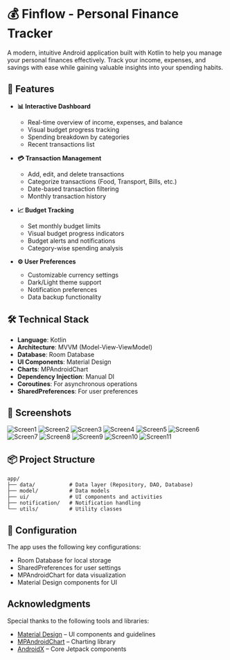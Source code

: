 # 💰 Finflow - Personal Finance Tracker

A modern, intuitive Android application built with Kotlin to help you manage your personal finances effectively. Track your income, expenses, and savings with ease while gaining valuable insights into your spending habits.

## 🌟 Features

- **📊 Interactive Dashboard**
  - Real-time overview of income, expenses, and balance
  - Visual budget progress tracking
  - Spending breakdown by categories
  - Recent transactions list

- **💳 Transaction Management**
  - Add, edit, and delete transactions
  - Categorize transactions (Food, Transport, Bills, etc.)
  - Date-based transaction filtering
  - Monthly transaction history

- **📈 Budget Tracking**
  - Set monthly budget limits
  - Visual budget progress indicators
  - Budget alerts and notifications
  - Category-wise spending analysis

- **⚙️ User Preferences**
  - Customizable currency settings
  - Dark/Light theme support
  - Notification preferences
  - Data backup functionality

## 🛠️ Technical Stack

- **Language**: Kotlin
- **Architecture**: MVVM (Model-View-ViewModel)
- **Database**: Room Database
- **UI Components**: Material Design
- **Charts**: MPAndroidChart
- **Dependency Injection**: Manual DI
- **Coroutines**: For asynchronous operations
- **SharedPreferences**: For user preferences

## 📱 Screenshots

![Screen1](https://github.com/user-attachments/assets/a1350a87-7109-46a5-8465-3094a79677df)
![Screen2](https://github.com/user-attachments/assets/dbdee4b3-0d12-453e-911f-f3c3d0c7e5c5)
![Screen3](https://github.com/user-attachments/assets/a505ef80-0436-4c3b-a254-74ada82a094e)
![Screen4](https://github.com/user-attachments/assets/e4f83746-abb9-4620-91eb-5650b4220930)
![Screen5](https://github.com/user-attachments/assets/8cf5f6c4-83ff-4c03-96f4-ee463ba25542)
![Screen6](https://github.com/user-attachments/assets/446fe419-0939-4688-af17-9dead86a38b4)
![Screen7](https://github.com/user-attachments/assets/8fbfb043-3da9-4a50-bd0d-008d7b3202e9)
![Screen8](https://github.com/user-attachments/assets/eba94c9a-2aeb-4155-b7a0-d3c2ec754328)
![Screen9](https://github.com/user-attachments/assets/856b76a5-f36c-4569-bcce-8cc8653754cd)
![Screen10](https://github.com/user-attachments/assets/570ac2aa-1121-4fe8-a2bf-dfecc711686d)
![Screen11](https://github.com/user-attachments/assets/509f8f9c-bf1b-4c37-a439-c58263f99995)

## 📦 Project Structure
```
app/
├── data/           # Data layer (Repository, DAO, Database)
├── model/          # Data models
├── ui/             # UI components and activities
├── notification/   # Notification handling
└── utils/          # Utility classes
```

## 🔧 Configuration
The app uses the following key configurations:
- Room Database for local storage
- SharedPreferences for user settings
- MPAndroidChart for data visualization
- Material Design components for UI


##  Acknowledgments
Special thanks to the following tools and libraries:

- [Material Design](https://m3.material.io/) – UI components and guidelines  
- [MPAndroidChart](https://github.com/PhilJay/MPAndroidChart) – Charting library  
- [AndroidX](https://developer.android.com/jetpack/androidx) – Core Jetpack components
